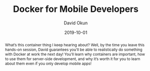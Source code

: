 ---
title: "Docker for Mobile Developers"
date: 2019-10-01
abstract: What’s this container thing I keep hearing about? Well, by the time you leave this hands-on session, David guarantees you’ll be able to realistically do something with Docker at work the next day! You’ll learn why containers are important, how to use them for server-side development, and why it’s worth it for you to learn about them even if you only develop mobile apps!
author: David Okun
geo: Austin, TX, USA
location: Austin iPhone Developer Group
slide_url: https://github.com/IBMAppModernization/docker101
location_url: https://www.meetup.com/Austin-iPhone-Developer-Group/
---